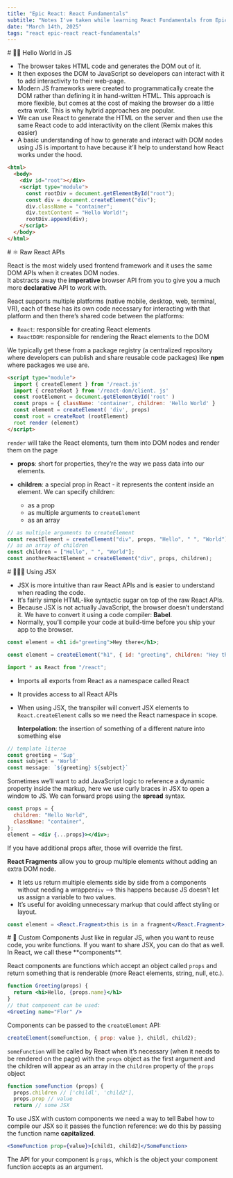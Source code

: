 ```yaml
---
title: "Epic React: React Fundamentals"
subtitle: "Notes I've taken while learning React Fundamentals from Epic React by Kent C. Dodds."
date: "March 14th, 2025"
tags: "react epic-react react-fundamentals"
---
```


<section>
# 👋🏻 Hello World in JS

- The browser <span>takes HTML code and generates the DOM out of it.</span>
- It then <span>exposes the DOM to JavaScript</span> so developers can interact with it to add interactivity to their web-page.
- Modern JS frameworks were created to programmatically create the DOM rather than defining it in hand-written HTML. This approach is more flexible, but comes at the cost of making the browser do a little extra work. This is why hybrid approaches are popular.
- We can use React to <span>generate the HTML on the server and then use the same React code to add interactivity on the client</span> (Remix makes this easier)
- A basic understanding of how to generate and interact with DOM nodes using JS is important to have because it’ll help to understand how React works under the hood.

```html
<html>
  <body>
    <div id="root"></div>
    <script type="module">
      const rootDiv = document.getElementById("root");
      const div = document.createElement("div");
      div.className = "container";
      div.textContent = "Hello World!";
      rootDiv.append(div);
    </script>
  </body>
</html>
```

</section>
<section>
# ⚛️ Raw React APIs

React is the most widely used frontend framework and it <span>uses the same DOM APIs when it creates DOM nodes.</span>
<br>
It abstracts away the **imperative** browser API from you to give you a much more **declarative** API to work with.

React <span>supports multiple platforms</span> (native mobile, desktop, web, terminal, VR), each of these has its own code necessary for interacting with that platform and then there’s shared code between the platforms:

- `React`: responsible for creating React elements
- `ReactDOM`: responsible for rendering the React elements to the DOM

We typically get these from a package registry (a centralized repository where developers can publish and share reusable code packages) like **npm** where packages we use are.

```html
<script type="module">
  import { createElement } from '/react.js'
  import { createRoot } from '/react-dom/client. js'
  const rootElement = document.getElementById('root' )
  const props = { className: 'container', children: 'Hello World' }
  const element = createElement( 'div', props)
  const root = createRoot (rootElement)
  root render (element)
</script>
```

`render` will take the React elements, turn them into DOM nodes and render them on the page

- **props**: short for properties, they’re the way <span>we pass data into our elements.</span>

- **children**: a special prop in React - it <span>represents the content inside an element</span>. We can specify children:

  - as a prop
  - as multiple arguments to `createElement`
  - as an array

```js
// as multiple arguments to createElement
const reactElement = createElement("div", props, "Hello", " ", "World");
// as an array of children
const children = ["Hello", " ", "World"];
const anotherReactElement = createElement("div", props, children);
```

</section>
<section>
# 👩🏻‍💻 Using JSX

- JSX is more intuitive than raw React APIs and is easier to understand when reading the code.
- It’s fairly simple <span>HTML-like syntactic sugar on top of the raw React APIs.</span>
- Because JSX is not actually JavaScript, the browser doesn’t understand it. We have to convert it using a code compiler: **Babel**.
- Normally, you’ll compile your code at build-time before you ship your app to the browser.

```jsx
const element = <h1 id="greeting">Hey there</h1>;

const element = createElement("h1", { id: "greeting", children: "Hey there" });
```

```js
import * as React from "/react";
```

- Imports all exports from React as a namespace called React
- It provides access to all React APIs
- When using JSX, the transpiler will convert JSX elements to `React.createElement` calls so we need the React namespace in scope.

  **Interpolation**: the insertion of something of a different nature into something else

```js
// template literae
const greeting = 'Sup'
const subject = 'World'
const message: `${greeting} ${subject}`
```

Sometimes we’ll want to add JavaScript logic to reference a dynamic property inside the markup, here we use curly braces in JSX to open a window to JS.
We can forward props using the **spread** syntax.

```jsx
const props = {
  children: "Hello World",
  className: "container",
};
element = <div {...props}></div>;
```

If you have additional props after, those will override the first.

**React Fragments** allow you to group multiple elements without adding an extra DOM node.

- It lets us return multiple elements side by side from a components without needing a wrapper`div` —> this happens because JS doesn’t let us assign a variable to two values.
- It’s useful for avoiding unnecessary markup that could affect styling or layout.

```jsx
const element = <React.Fragment>this is in a fragment</React.Fragment>;
```

</section>

<section>
# 🎨 Custom Components
Just like in regular JS, when you want to reuse code, you write functions. If you want to share JSX, you can do that as well. In React, we call these **components**.

React components are functions which accept an object called `props` and return something that is renderable (more React elements, string, null, etc.).

```jsx
function Greeting(props) {
  return <hi>Hello, {props.name}</h1>
}
// that component can be used:
<Greeting name="Flor" />
```

Components can be passed to the `createElement` API:

```js
createElement(someFunction, { prop: value }, childl, child2);
```

`someFunction` will be called by React when it’s necessary (when it needs to be rendered on the page) with the `props` object as the first argument and the children will appear as an array in the `children` property of the `props` object

```jsx
function someFunction (props) {
  props.children // ['childl', 'child2'],
  props.prop // value
  return // some JSX
```

To use JSX with custom components we need a way to tell Babel how to compile our JSX so it passes the function reference: <span>we do this by passing the function name **capitalized**.</span>

```jsx
<SomeFunction prop={value}>[child1, child2]</SomeFunction>
```

The API for your component is `props`, which is the object your component function accepts as an argument.

</section>
